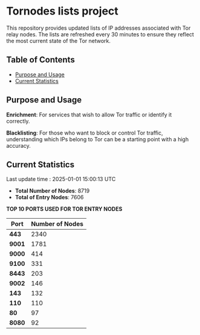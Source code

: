 # Tornodes lists project

This repository provides updated lists of IP addresses associated with Tor relay nodes. The lists are refreshed every 30 minutes to ensure they reflect the most current state of the Tor network.

## Table of Contents

- [Purpose and Usage](#purpose-and-usage)
- [Current Statistics](#current-statistics)


## Purpose and Usage

**Enrichment**: For services that wish to allow Tor traffic or identify it correctly.

**Blacklisting**: For those who want to block or control Tor traffic, understanding which IPs belong to Tor can be a starting point with a high accuracy.

## Current Statistics

Last update time : 2025-01-01 15:00:13 UTC

- **Total Number of Nodes**: 8719
- **Total of Entry Nodes**: 7606

**TOP 10 PORTS USED FOR TOR ENTRY NODES**

| **Port** | **Number of Nodes** |
|------|-----------------|
| **443**   | 2340  |
| **9001**   | 1781  |
| **9000**   | 414  |
| **9100**   | 331  |
| **8443**   | 203  |
| **9002**   | 146  |
| **143**   | 132  |
| **110**   | 110  |
| **80**   | 97  |
| **8080**   | 92  |

